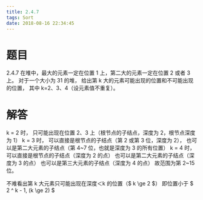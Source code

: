 ```yaml
---
title: 2.4.7
tags: Sort
date: 2018-08-16 22:34:45
---
```


# 题目

2.4.7
在堆中，最大的元素一定在位置 1 上，第二大的元素一定在位置 2 或者 3 上。
对于一个大小为 31 的堆，
给出第 k 大的元素可能出现的位置和不可能出现的位置，
其中 k=2、3、4（设元素值不重复）。

# 解答

k = 2 时，
只可能出现在位置 2、3 上（根节点的子结点，深度为 2，根节点深度为 1）
k = 3 时，
可以直接是根节点的子结点（第 2 或第 3 位，深度为 2），
也可以是第二大元素的子结点（第 4~7 位，也就是深度为 3 的所有位置）
k = 4 时，
可以直接是根节点的子结点（深度为 2 的点）
也可以是第二大元素的子结点（深度为 3 的点）
也可以是第三大元素的子结点（深度为 4 的点）
故范围为第 2~15 位。

不难看出第 k 大元素只可能出现在深度＜k 的位置（$ k \ge 2 $）
即位置小于 $ 2 ^ k - 1, (k \ge 2) $
